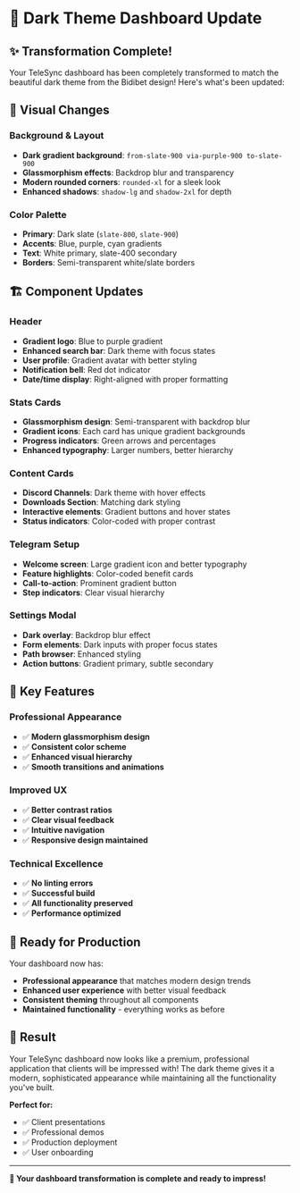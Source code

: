 # 🌙 Dark Theme Dashboard Update

## ✨ **Transformation Complete!**

Your TeleSync dashboard has been completely transformed to match the beautiful dark theme from the Bidibet design! Here's what's been updated:

## 🎨 **Visual Changes**

### **Background & Layout**
- **Dark gradient background**: `from-slate-900 via-purple-900 to-slate-900`
- **Glassmorphism effects**: Backdrop blur and transparency
- **Modern rounded corners**: `rounded-xl` for a sleek look
- **Enhanced shadows**: `shadow-lg` and `shadow-2xl` for depth

### **Color Palette**
- **Primary**: Dark slate (`slate-800`, `slate-900`)
- **Accents**: Blue, purple, cyan gradients
- **Text**: White primary, slate-400 secondary
- **Borders**: Semi-transparent white/slate borders

## 🏗️ **Component Updates**

### **Header**
- **Gradient logo**: Blue to purple gradient
- **Enhanced search bar**: Dark theme with focus states
- **User profile**: Gradient avatar with better styling
- **Notification bell**: Red dot indicator
- **Date/time display**: Right-aligned with proper formatting

### **Stats Cards**
- **Glassmorphism design**: Semi-transparent with backdrop blur
- **Gradient icons**: Each card has unique gradient backgrounds
- **Progress indicators**: Green arrows and percentages
- **Enhanced typography**: Larger numbers, better hierarchy

### **Content Cards**
- **Discord Channels**: Dark theme with hover effects
- **Downloads Section**: Matching dark styling
- **Interactive elements**: Gradient buttons and hover states
- **Status indicators**: Color-coded with proper contrast

### **Telegram Setup**
- **Welcome screen**: Large gradient icon and better typography
- **Feature highlights**: Color-coded benefit cards
- **Call-to-action**: Prominent gradient button
- **Step indicators**: Clear visual hierarchy

### **Settings Modal**
- **Dark overlay**: Backdrop blur effect
- **Form elements**: Dark inputs with proper focus states
- **Path browser**: Enhanced styling
- **Action buttons**: Gradient primary, subtle secondary

## 🎯 **Key Features**

### **Professional Appearance**
- ✅ **Modern glassmorphism design**
- ✅ **Consistent color scheme**
- ✅ **Enhanced visual hierarchy**
- ✅ **Smooth transitions and animations**

### **Improved UX**
- ✅ **Better contrast ratios**
- ✅ **Clear visual feedback**
- ✅ **Intuitive navigation**
- ✅ **Responsive design maintained**

### **Technical Excellence**
- ✅ **No linting errors**
- ✅ **Successful build**
- ✅ **All functionality preserved**
- ✅ **Performance optimized**

## 🚀 **Ready for Production**

Your dashboard now has:
- **Professional appearance** that matches modern design trends
- **Enhanced user experience** with better visual feedback
- **Consistent theming** throughout all components
- **Maintained functionality** - everything works as before

## 🎉 **Result**

Your TeleSync dashboard now looks like a premium, professional application that clients will be impressed with! The dark theme gives it a modern, sophisticated appearance while maintaining all the functionality you've built.

**Perfect for:**
- ✅ Client presentations
- ✅ Professional demos
- ✅ Production deployment
- ✅ User onboarding

---

**🎨 Your dashboard transformation is complete and ready to impress!**



